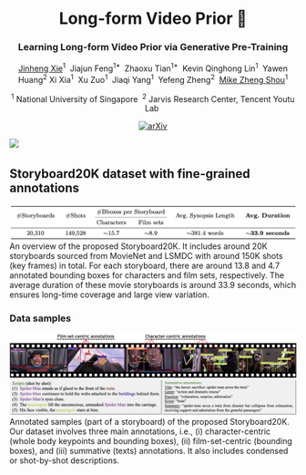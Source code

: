 <div align="center">
<h1>Long-form Video Prior 🎥 </h1>
<h3>Learning Long-form Video Prior via Generative Pre-Training</h3>

[Jinheng Xie](https://sierkinhane.github.io/)<sup>1</sup>&nbsp; Jiajun Feng<sup>1&#42;</sup>&nbsp; Zhaoxu Tian<sup>1&#42;</sup>&nbsp; Kevin Qinghong Lin<sup>1</sup>&nbsp; Yawen Huang<sup>2</sup> Xi Xia<sup>1</sup>&nbsp; Xu Zuo<sup>1</sup>&nbsp; Jiaqi Yang<sup>1</sup>&nbsp; Yefeng Zheng<sup>2</sup>&nbsp; [Mike Zheng Shou](https://scholar.google.com/citations?hl=zh-CN&user=h1-3lSoAAAAJ&view_op=list_works&sortby=pubdate)<sup>1</sup> 

<sup>1</sup> National University of Singapore&nbsp; <sup>2</sup> Jarvis Research Center, Tencent Youtu Lab&nbsp;

[![arXiv](https://img.shields.io/badge/arXiv-<TBD>-<COLOR>.svg)]()

</div>

<img src="teaser.gif" width="1000">

## Storyboard20K dataset with fine-grained annotations
<img src="dataset_overview.png" width="1000">
An overview of the proposed Storyboard20K. It includes around 20K storyboards sourced from MovieNet and LSMDC with around 150K shots (key frames) in total. For each storyboard, there are around 13.8 and 4.7 annotated bounding boxes for characters and film sets, respectively. The average duration of these movie storyboards is around 33.9 seconds, which ensures long-time coverage and large view variation.

### Data samples
<img src="sample.jpg" width="1000">
Annotated samples (part of a storyboard) of the proposed Storyboard20K. Our dataset involves three main annotations, i.e., (i) character-centric (whole body keypoints and bounding boxes), (ii) film-set-centric (bounding boxes), and (iii) summative (texts) annotations. It also includes condensed or shot-by-shot descriptions.

